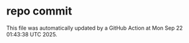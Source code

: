 # repo commit

This file was automatically updated by a GitHub Action at Mon Sep 22 01:43:38 UTC 2025.

